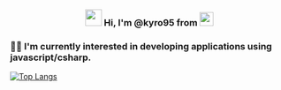 ### <p align="center"><img src="https://raw.githubusercontent.com/MartinHeinz/MartinHeinz/master/wave.gif" width="30px"> Hi, I'm @kyro95 from <img src="https://user-images.githubusercontent.com/46943169/143686774-37d0919d-4b34-4348-9cf4-10789e08ffc0.png" width="25px"></p>

### <p align="left">🧑‍💻 I'm currently interested in developing applications using javascript/csharp.</p> 

<right> [![Top Langs](https://github-readme-stats.vercel.app/api/top-langs/?username=kyro95)](https://github.com/anuraghazra/github-readme-stats) 





<!---
kyro95/kyro95 is a ✨ special ✨ repository because its `README.md` (this file) appears on your GitHub profile.
You can click the Preview link to take a look at your changes.
--->
